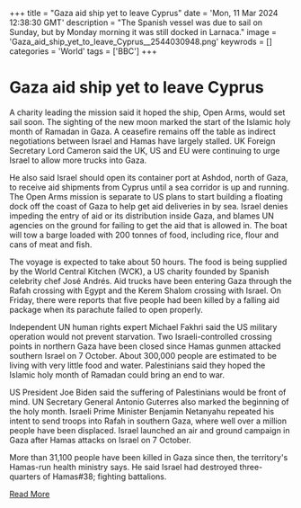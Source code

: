 +++
title = "Gaza aid ship yet to leave Cyprus"
date = 'Mon, 11 Mar 2024 12:38:30 GMT'
description = "The Spanish vessel was due to sail on Sunday, but by Monday morning it was still docked in Larnaca."
image = 'Gaza_aid_ship_yet_to_leave_Cyprus__2544030948.png'
keywrods =  []
categories = 'World'
tags = ['BBC']
+++

# Gaza aid ship yet to leave Cyprus

A charity leading the mission said it hoped the ship, Open Arms, would set sail soon.
The sighting of the new moon marked the start of the Islamic holy month of Ramadan in Gaza.
A ceasefire remains off the table as indirect negotiations between Israel and Hamas have largely stalled.
UK Foreign Secretary Lord Cameron said the UK, US and EU were continuing to urge Israel to allow more trucks into Gaza.

He also said Israel should open its container port at Ashdod, north of Gaza, to receive aid shipments from Cyprus until a sea corridor is up and running.
The Open Arms mission is separate to US plans to start building a floating dock off the coast of Gaza to help get aid deliveries in by sea.
Israel denies impeding the entry of aid or its distribution inside Gaza, and blames UN agencies on the ground for failing to get the aid that is allowed in.
The boat will tow a barge loaded with 200 tonnes of food, including rice, flour and cans of meat and fish.

The voyage is expected to take about 50 hours.
The food is being supplied by the World Central Kitchen (WCK), a US charity founded by Spanish celebrity chef José Andrés.
Aid trucks have been entering Gaza through the Rafah crossing with Egypt and the Kerem Shalom crossing with Israel.
On Friday, there were reports that  five people had been killed by a falling aid package when its parachute failed to open properly.

Independent UN human rights expert Michael Fakhri said the US military operation would not prevent starvation.
Two Israeli-controlled crossing points in northern Gaza have been closed since Hamas gunmen attacked southern Israel on 7 October.
About 300,000 people are estimated to be living with very little food and water.
Palestinians said they hoped the Islamic holy month of Ramadan could bring an end to war.

US President Joe Biden said the suffering of Palestinians would be front of mind.
UN Secretary General Antonio Guterres also marked the beginning of the holy month.
Israeli Prime Minister Benjamin Netanyahu repeated his intent to send troops into Rafah in southern Gaza, where well over a million people have been displaced.
Israel launched an air and ground campaign in Gaza after Hamas attacks on Israel on 7 October.

More than 31,100 people have been killed in Gaza since then, the territory<bb>'s Hamas-run health ministry says.
He said Israel had destroyed three-quarters of Hamas<bb>#38; fighting battalions.


[Read More](https://www.bbc.co.uk/news/world-middle-east-68531231)
